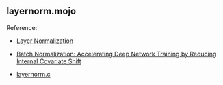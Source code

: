 ## layernorm.mojo

Reference:

* [Layer Normalization](https://arxiv.org/abs/1607.06450)

* [Batch Normalization: Accelerating Deep Network Training by Reducing Internal Covariate Shift](https://arxiv.org/abs/1502.03167)

* [layernorm.c](https://github.com/karpathy/llm.c/blob/master/doc/layernorm/layernorm.c)
